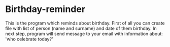 # Birthday-reminder
This is the program which reminds about birthday.
First of all you can create file with list of person (name and surname) and date of them birthday.
In next step, program will send message to your email with information about: 'who celebrate today?'
